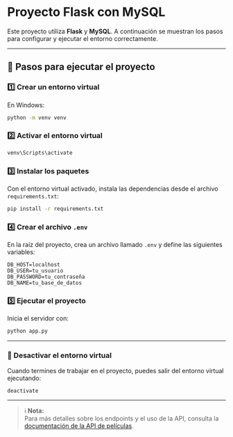 # Proyecto Flask con MySQL

Este proyecto utiliza **Flask** y **MySQL**. A continuación se muestran los pasos para configurar y ejecutar el entorno correctamente.

---

## 🚀 Pasos para ejecutar el proyecto

### 1️⃣ Crear un entorno virtual
En Windows:
```bash
python -m venv venv
```

### 2️⃣ Activar el entorno virtual
```bash
venv\Scripts\activate
```

### 3️⃣ Instalar los paquetes
Con el entorno virtual activado, instala las dependencias desde el archivo `requirements.txt`:
```bash
pip install -r requirements.txt
```

### 4️⃣ Crear el archivo `.env`
En la raíz del proyecto, crea un archivo llamado `.env` y define las siguientes variables:
```env
DB_HOST=localhost
DB_USER=tu_usuario
DB_PASSWORD=tu_contraseña
DB_NAME=tu_base_de_datos
```

### 5️⃣ Ejecutar el proyecto
Inicia el servidor con:
```bash
python app.py
```

---

### 🔴 Desactivar el entorno virtual

Cuando termines de trabajar en el proyecto, puedes salir del entorno virtual ejecutando:

```bash
deactivate
```

---

> ℹ️ **Nota:**  
> Para más detalles sobre los endpoints y el uso de la API, consulta la [documentación de la API de películas](API_MOVIES.md).